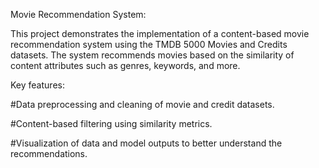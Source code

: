 Movie Recommendation System:

This project demonstrates the implementation of a content-based movie recommendation system using the TMDB 5000 Movies and Credits datasets. The system recommends movies based on the similarity of content attributes such as genres, keywords, and more.

Key features:

#Data preprocessing and cleaning of movie and credit datasets.

#Content-based filtering using similarity metrics.

#Visualization of data and model outputs to better understand the recommendations.
